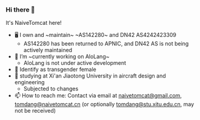 ### Hi there 👋

It's NaiveTomcat here!

- 🖥 I own and ~maintain~ ~AS142280~ and DN42 AS4242423309
  - AS142280 has been returned to APNIC, and DN42 AS is not being actively maintained
- 🔭 I’m ~currently working on AloLang~
  - AloLang is not under active development
- 👯 Identify as transgender female
- 🏫 studying at Xi'an Jiaotong University in aircraft design and engineering
  - Subjected to changes
- 📫 How to reach me: Contact via email at naivetomcat@gmail.com, tomdang@naivetomcat.cn (or optionally tomdang@stu.xjtu.edu.cn, may not be received)
